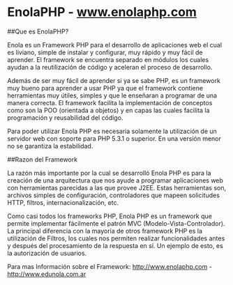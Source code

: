 # EnolaPHP - www.enolaphp.com

##Que es EnolaPHP?

Enola es un Framework PHP para el desarrollo de aplicaciones web el cual es liviano, simple de instalar y configurar, muy rápido y muy fácil de aprender. El framework se encuentra separado en módulos los cuales ayudan a la reutilización de código y aceleran el proceso de desarrollo.

Además de ser muy fácil de aprender si ya se sabe PHP, es un framework muy bueno para aprender a usar PHP ya que el framework contiene herramientas muy útiles, simples y que le enseñaran a programar de una manera correcta. El framework facilita la implementación de conceptos como son la POO (orientada a objetos) y en capas las cuales facilita la programación y reusabilidad del código.

Para poder utilizar Enola PHP es necesaria solamente la utilización de un servidor web con soporte para PHP 5.3.1 o superior. En una versión menor no se garantiza la estabilidad.

##Razon del Framework

La razón más importante por la cual se desarrolló Enola PHP es para la creación de una arquitectura que nos ayude a programar aplicaciones web con herramientas parecidas a las que provee J2EE. Estas herramientas son, archivos simples de configuración, controladores que mapeen solicitudes HTTP, filtros, internacionalización, etc.

Como casi todos los frameworks PHP, Enola PHP es un framework que permite implementar fácilmente el patrón MVC (Modelo-Vista-Controlador). La principal diferencia con la mayoría de otros framework PHP es la utilización de Filtros, los cuales nos permiten realizar funcionalidades antes y después del procesamiento de la respuesta en sí. Un ejemplo de esto, es la autorización de usuarios.

Para mas Información sobre el Framework: http://www.enolaphp.com - http://www.edunola.com.ar
